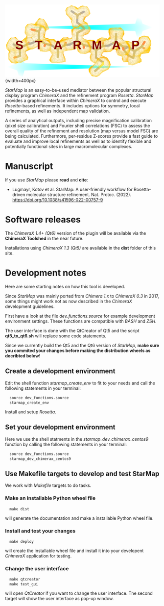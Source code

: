 <!-- ![StarMap Logo](file://sphinx/_images/starmap_logo.png){width=400px} -->
![StarMap Logo](sphinx/_images/starmap_logo.png){width=400px}


*StarMap* is an easy-to-be-used mediator between the popular structural display program *ChimeraX* and the refinement program *Rosetta*.
*StarMap* provides a graphical interface within *ChimeraX* to control and execute *Rosetta*-based refinements. It includes options for symmetry,
local refinements, as well as independent map validation.

A series of analytical outputs, including precise magnification calibration (pixel size calibration) and Fourier shell correlations (FSC)
to assess the overall quality of the refinement and resolution (map versus model FSC) are being calculated.
Furthermore, per-residue Z-scores provide a fast guide to evaluate and improve local refinements as well as to identify flexible and
potentially functional sites in large macromolecular complexes.


# Manuscript

If you use *StarMap* please **read** and **cite**:

- Lugmayr, Kotov et al. StarMap: A user-friendly workflow for Rosetta-driven molecular structure refinement. 
  Nat. Protoc. (2022). https://doi.org/10.1038/s41596-022-00757-9

# Software releases

The *ChimeraX 1.4+ (Qt6)* version of the plugin will be available via the **ChimeraX Toolshed** in the near future.

Installations using *ChimeraX 1.3 (Qt5)* are available in the **dist** folder of this site.

# Development notes

Here are some starting notes on how this tool is developed.

Since *StarMap* was mainly ported from *Chimera 1.x* to *ChimeraX 0.3* in 2017, some things might work not as now described in the *ChimeraX* development guidelines.

First have a look at the file *dev_functions.source* for example development environment settings. 
These functions are compatible with *BASH* and *ZSH*.

The user interface is done with the QtCreator of Qt5 and the script **qt5_to_qt6.sh** will replace some code statements.

Since we currently build the Qt5 and the Qt6 version of *StarMap*, **make sure you commited your changes before making the distribution wheels as decribted below**!

## Create a development environment

Edit the shell function *starmap_create_env* to fit to your needs and call the following statements in your terminal:
```
  source dev_functions.source
  starmap_create_env
```
Install and setup *Rosetta*.

## Set your development environment

Here we use the shell statments in the *starmap_dev_chimerax_centos9* function by calling the following statements in your terminal:
```
  source dev_functions.source
  starmap_dev_chimerax_centos9
```

## Use Makefile targets to develop and test StarMap

We work with *Makefile* targets to do tasks.

### Make an installable Python wheel file
```
  make dist
```
will generate the documentation and make a installable Python wheel file.
	
### Install and test your changes

```
  make deploy
```
will create the installable wheel file and install it into your developent *ChimeraX* application for testing.

### Change the user interface

```
  make qtcreator
  make test_gui
```
will open *QtCreator* if you want to change the user interface. The second target will show the user interface as pop-up window.





